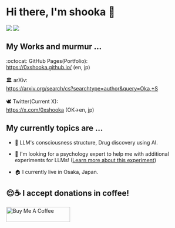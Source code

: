 <!--
**0xshooka/0xshooka** is a ✨ _special_ ✨ repository because its `README.md` (this file) appears on your GitHub profile.

Here are some ideas to get you started:

- 🔭 I’m currently working on ...
- 🌱 I’m currently learning ...
- 👯 I’m looking to collaborate on ...
- 🤔 I’m looking for help with ...
- 💬 Ask me about ...
- 📫 How to reach me: ...
- 😄 Pronouns: ...
- ⚡ Fun fact: ...
-->

# Hi there, I'm shooka 👋

<a href="https://github.com/anuraghazra/github-readme-stats">
  <img align="left" src="https://github-readme-stats.vercel.app/api?username=0xshooka" />
</a>
<a href="https://github.com/anuraghazra/github-readme-stats">
  <img align="left" src="https://github-readme-stats.vercel.app/api/top-langs/?username=0xshooka" />
</a>

<br>

## My Works and murmur ...

:octocat: GitHub Pages(Portfolio):<br>
https://0xshooka.github.io/ (en, jp)
<br>
<br>
🏛️ arXiv:<br>
https://arxiv.org/search/cs?searchtype=author&query=Oka,+S
<br>
<br>
🕊️ Twitter(Current X):<br>
https://x.com/0xshooka (OK->en, jp)
<br>



## My currently topics are ...

- 🧬 LLM's consciousness structure, Drug discovery using AI.

- 👯 I'm looking for a psychology expert to help me with additional experiments for LLMs! (<a href="https://arxiv.org/abs/2506.07896">Learn more about this experiment</a>)

- 🏠 I currently live in Osaka, Japan.


## 😌☕️ I accept donations in coffee!

<a href="https://www.buymeacoffee.com/0xshooka" target="_blank"><img src="https://cdn.buymeacoffee.com/buttons/default-orange.png" alt="Buy Me A Coffee" height="41" width="174"></a>
